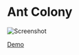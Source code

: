 # Ant Colony

![Screenshot](screenshot.png)

[Demo](https://vhsw.github.io/Little-Projects/Ant%20Colony/src/index.html)
